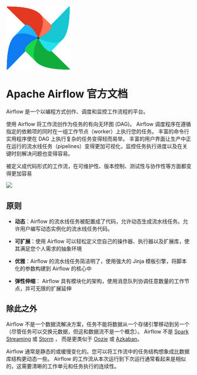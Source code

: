 ![](.images/.Home_images/e00a7b43.png)
# Apache Airflow 官方文档

Airflow 是一个以编程方式创作、调度和监控工作流程的平台。

使用 Airflow 将工作流创作为任务的有向无环图 (DAG)。 
Airflow 调度程序在遵循指定的依赖项的同时在一组工作节点（worker）上执行您的任务。
丰富的命令行实用程序使在 DAG 上执行复杂的任务变得轻而易举。
丰富的用户界面让生产中正在运行的流水线任务（pipelines）变得更加可视化，监控任务执行进度以及在关键时刻解决问题也变得容易。

被定义成代码形式的工作流，在可维护性、版本控制、测试性与协作性等方面都变得更加容易

<img src="https://airflow.apache.org/docs/apache-airflow/stable/_images/airflow.gif" />


## 原则

 - **动态**：Airflow 的流水线任务被配置成了代码，允许动态生成流水线任务。允许用户编写动态实例化的流水线任务代码。

 - **可扩展**：使用 Airflow 可以轻松定义您自己的操作器、执行器以及扩展库，使其满足您个人需求的抽象环境
 
 - **优雅**：Airflow 的流水线任务简洁明了，使用强大的 Jinja 模板引擎，将脚本化的参数构建到 Airflow 的核心中
 
 - **弹性伸缩**： Airflow 具有模块化的架构，使用消息队列协调任意数量的工作节点，并可无限的扩展延伸


## 除此之外

Airflow 不是一个数据流解决方案，任务不能将数据从一个存储引擎移动到另一个（尽管任务可以交换元数据，但这和数据流不是一个概念）。
Airflow 不是 [Spark Streaming](http://spark.apache.org/streaming/) 或 [Storm](https://storm.apache.org/) ，
而是更类似于 [Oozie](http://oozie.apache.org/) 或 [Azkaban](https://azkaban.github.io/)。

Airflow 通常是静态的或缓慢变化的。您可以将工作流中的任务结构想象成比数据库结构更动态一些。
Airflow 的工作流从本次运行到下次运行通常看起来是相似的，这需要清晰的工作单元和任务执行的连续性。